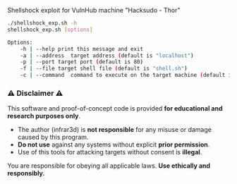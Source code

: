Shellshock exploit for VulnHub machine "Hacksudo - Thor"

```bash
./shellshock_exp.sh -h                                        
shellshock_exp.sh [options]

Options:
	-h | --help	print this message and exit
	-a | --address	target address (default is "localhost")
	-p | --port	target port (default is 80)
	-f | --file	target shell file (default is "shell.sh")
	-c | --command	command to execute on the target machine (default is "cat /etc/passwd")

```

### ⚠️ Disclaimer ⚠️

This software and proof-of-concept code is provided **for educational and research purposes only**. 

*   The author (infrar3d) is **not responsible** for any misuse or damage caused by this program.
*   **Do not use** against any systems without explicit **prior permission**.
*   Use of this tools for attacking targets without consent is **illegal**.

You are responsible for obeying all applicable laws. **Use ethically and responsibly.**

